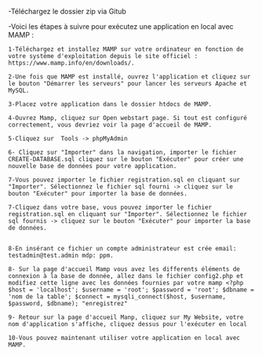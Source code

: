 -Téléchargez le dossier zip via Gitub

-Voici les étapes à suivre pour exécutez une application en local avec MAMP :

	1-Téléchargez et installez MAMP sur votre ordinateur en fonction de votre système d'exploitation depuis le site officiel : https://www.mamp.info/en/downloads/.

	2-Une fois que MAMP est installé, ouvrez l'application et cliquez sur le bouton "Démarrer les serveurs" pour lancer les serveurs Apache et MySQL.

	3-Placez votre application dans le dossier htdocs de MAMP. 

	4-Ouvrez Mamp, cliquez sur Open webstart page. Si tout est configuré correctement, vous devriez voir la page d'accueil de MAMP.

	5-Cliquez sur  Tools -> phpMyAdmin

	6- Cliquez sur "Importer" dans la navigation, importer le fichier CREATE-DATABASE.sql cliquez sur le bouton "Exécuter" pour créer une nouvelle base de données pour votre application.

	7-Vous pouvez importer le fichier registration.sql en cliquant sur "Importer". Sélectionnez le fichier sql fourni -> cliquez sur le bouton "Exécuter" pour importer la base de données.
	
	7-Cliquez dans votre base, vous pouvez importer le fichier registration.sql en cliquant sur "Importer". Sélectionnez le fichier sql fournis -> cliquez sur le bouton "Exécuter" pour importer la base de données.


	8-En insérant ce fichier un compte administrateur est crée email: testadmin@test.admin mdp: ppm.

	8- Sur la page d'accueil Mamp vous avez les differents éléments de connexion à la base de donnée, allez dans le fichier config2.php et modifiez cette ligne avec les données fournies par votre mamp <?php $host = 'localhost'; $username = 'root'; $password = 'root'; $dbname = 'nom de la table'; $connect = mysqli_connect($host, $username, $password, $dbname); "enregistrez"

    9- Retour sur la page d'accueil Manp, cliquez sur My Website, votre nom d'application s'affiche, cliquez dessus pour l'exécuter en local

	10-Vous pouvez maintenant utiliser votre application en local avec MAMP.





